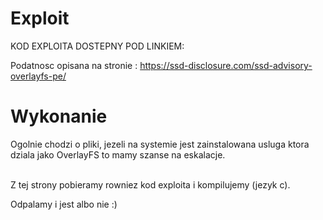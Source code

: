 # Exploit 
KOD EXPLOITA DOSTEPNY POD LINKIEM:<br>

Podatnosc opisana na stronie : https://ssd-disclosure.com/ssd-advisory-overlayfs-pe/

# Wykonanie
Ogolnie chodzi o pliki, jezeli na systemie jest zainstalowana usluga ktora dziala jako OverlayFS to mamy szanse na eskalacje.<br><br>

Z tej strony pobieramy rowniez kod exploita i kompilujemy (jezyk c).<br>

Odpalamy i jest albo nie :)
